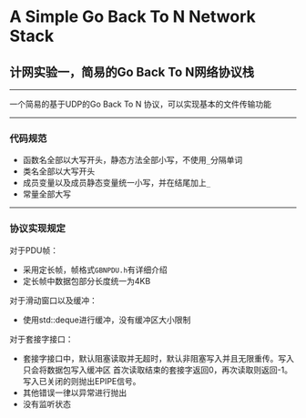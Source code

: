 # A Simple Go Back To N Network Stack

## 计网实验一，简易的Go Back To N网络协议栈

---

一个简易的基于UDP的Go Back To N 协议，可以实现基本的文件传输功能

---
### 代码规范
* 函数名全部以大写开头，静态方法全部小写，不使用```_```分隔单词
* 类名全部以大写开头
* 成员变量以及成员静态变量统一小写，并在结尾加上```_```
* 常量全部大写


---
### 协议实现规定
对于PDU帧：
* 采用定长帧，帧格式```GBNPDU.h```有详细介绍
* 定长帧中数据包部分长度统一为4KB
 
对于滑动窗口以及缓冲：
* 使用std::deque进行缓冲，没有缓冲区大小限制

对于套接字接口：
* 套接字接口中，默认阻塞读取并无超时，默认非阻塞写入并且无限重传。写入只会将数据包写入缓冲区
首次读取结束的套接字返回0，再次读取则返回-1。写入已关闭的则抛出EPIPE信号。 
* 其他错误一律以异常进行抛出
* 没有监听状态